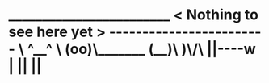 <h1> 
               ________________________
              < Nothing to see here yet >
               ------------------------
                      \   ^__^
                       \  (oo)\_______
                          (__)\       )\/\
                              ||----w |
                              ||     ||

</h1>
